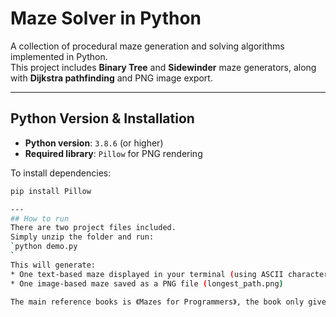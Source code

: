 # Maze Solver in Python

A collection of procedural maze generation and solving algorithms implemented in Python.  
This project includes **Binary Tree** and **Sidewinder** maze generators, along with **Dijkstra pathfinding** and PNG image export.

---

## Python Version & Installation

- **Python version**: `3.8.6` (or higher)
- **Required library**: `Pillow` for PNG rendering

To install dependencies:

```bash
pip install Pillow

---
## How to run
There are two project files included.
Simply unzip the folder and run:
`python demo.py
`
This will generate:
* One text-based maze displayed in your terminal (using ASCII characters)
* One image-based maze saved as a PNG file (longest_path.png)

The main reference books is 《Mazes for Programmers》, the book only give codes for Ruby, so I want to trans Ruby to python.



